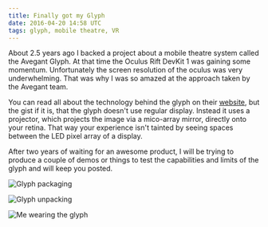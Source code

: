 ```yaml
---
title: Finally got my Glyph
date: 2016-04-20 14:58 UTC
tags: glyph, mobile theatre, VR
---
```


About 2.5 years ago I backed a project about a mobile theatre system called the Avegant Glyph. At that time the Oculus Rift DevKit 1 was gaining some momentum. Unfortunately the screen resolution of the oculus was very underwhelming. That was why I was so amazed at the approach taken by the Avegant team.

You can read all about the technology behind the glyph on their [website](https://www.avegant.com/technology), but the gist if it is, that the glyph doesn't use regular display. Instead it uses a projector, which projects the image via a mico-array mirror, directly onto your retina. That way your experience isn't tainted by seeing spaces between the LED pixel array of a display.

After two years of waiting for an awesome product, I will be trying to produce a couple of demos or things to test the capabilities and limits of the glyph and will keep you posted.

![Glyph packaging](/images/2016-04-20-avegant-glyph/glyph-packaging.jpg)

![Glyph unpacking](/images/2016-04-20-avegant-glyph/glyph-unpacking.jpg)

![Me wearing the glyph](/images/2016-04-20-avegant-glyph/tomheller-wearing-glyph.jpg)
